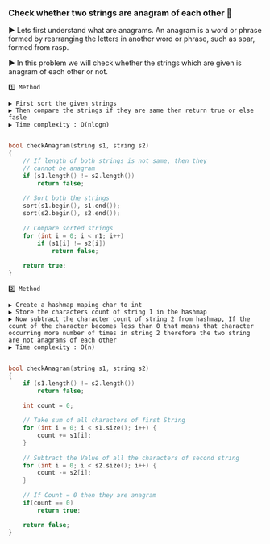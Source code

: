 ### Check whether two strings are anagram of each other 🙇

▶️ Lets first understand what are anagrams. An anagram is a word or phrase formed by rearranging the letters in another word or phrase, such as spar, formed from rasp.

▶️ In this problem we will check whether the strings which are given is anagram of each other or not.

```
1️⃣ Method

▶️ First sort the given strings 
▶️ Then compare the strings if they are same then return true or else fasle
▶️ Time complexity : O(nlogn)
```
```c++

bool checkAnagram(string s1, string s2)
{
    // If length of both strings is not same, then they
    // cannot be anagram
    if (s1.length() != s2.length())
        return false;
 
    // Sort both the strings
    sort(s1.begin(), s1.end());
    sort(s2.begin(), s2.end());
 
    // Compare sorted strings
    for (int i = 0; i < n1; i++)
        if (s1[i] != s2[i])
            return false;
 
    return true;
}
```



```
2️⃣ Method

▶️ Create a hashmap maping char to int
▶️ Store the characters count of string 1 in the hashmap
▶️ Now subtract the character count of string 2 from hashmap, If the count of the character becomes less than 0 that means that character occurring more number of times in string 2 therefore the two string are not anagrams of each other
▶️ Time complexity : O(n) 
```
```c++

bool checkAnagram(string s1, string s2)
{
    if (s1.length() != s2.length())
        return false;

    int count = 0;
 
    // Take sum of all characters of first String
    for (int i = 0; i < s1.size(); i++) {
        count += s1[i];
    }
 
    // Subtract the Value of all the characters of second string
    for (int i = 0; i < s2.size(); i++) {
        count -= s2[i];
    }
 
    // If Count = 0 then they are anagram
    if(count == 0)
        return true;

    return false;
}


```
